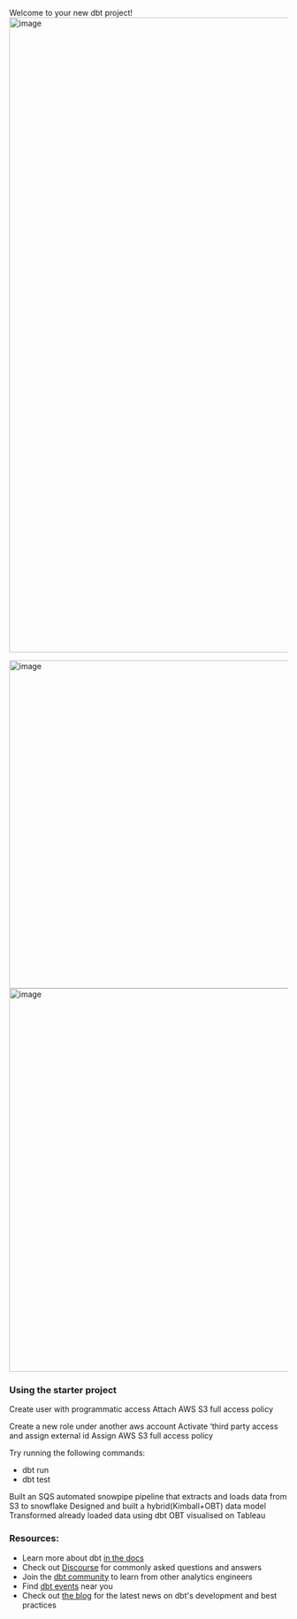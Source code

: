 Welcome to your new dbt project!
<img width="1148" alt="image" src="https://github.com/leviizu/ELT-project-S3-Snowpipe-SQS-Snowflake-dbt-Tableau/assets/96123459/e2a1bd93-7518-4cd2-826d-03ed5c23a260">


<img width="593" alt="image" src="https://github.com/leviizu/ELT-project-S3-Snowpipe-SQS-Snowflake-dbt-Tableau/assets/96123459/82f61609-d801-4f3a-beb4-7a50aa52e021">


<img width="693" alt="image" src="https://github.com/leviizu/ELT-project-S3-Snowpipe-SQS-Snowflake-dbt-Tableau/assets/96123459/8b44a5fe-17d0-4971-80be-2b9fd46a36c5">

### Using the starter project

Create user with programmatic access
Attach AWS S3 full access policy

Create a new role under another aws account
Activate ‘third party access and assign external id
Assign AWS S3 full access policy


Try running the following commands:
- dbt run
- dbt test


Built an SQS automated snowpipe pipeline that extracts and loads data from S3 to snowflake
Designed and built a hybrid(Kimball+OBT) data model
Transformed already loaded data using dbt
OBT visualised on Tableau


### Resources:
- Learn more about dbt [in the docs](https://docs.getdbt.com/docs/introduction)
- Check out [Discourse](https://discourse.getdbt.com/) for commonly asked questions and answers
- Join the [dbt community](http://community.getbdt.com/) to learn from other analytics engineers
- Find [dbt events](https://events.getdbt.com) near you
- Check out [the blog](https://blog.getdbt.com/) for the latest news on dbt's development and best practices

